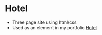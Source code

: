 # Hotel

- Three page site using html/css
- Used as an element in my portfolio
  <a href="ponydistress.html">Hotel</a>
